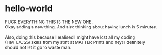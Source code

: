 # hello-world

FUCK EVERYTHING THIS IS THE NEW ONE.
<br>
Okay adding a new thing. And also thinking about having lunch in 5 minutes.
<br>
<br>
Also, doing this because I realised I might have lost all my coding (HMTL/CSS) skills from my stint at MATTER Prints and hey! I definitely should not let it go to waste man.
